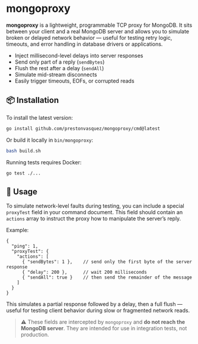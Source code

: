# mongoproxy

**mongoproxy** is a lightweight, programmable TCP proxy for MongoDB. It sits between your client and a real MongoDB server and allows you to simulate broken or delayed network behavior — useful for testing retry logic, timeouts, and error handling in database drivers or applications.

- Inject millisecond-level delays into server responses
- Send only part of a reply (`sendBytes`)
- Flush the rest after a delay (`sendAll`)
- Simulate mid-stream disconnects
- Easily trigger timeouts, EOFs, or corrupted reads

## 📦 Installation

To install the latest version:

```bash
go install github.com/prestonvasquez/mongoproxy/cmd@latest
```

Or build it locally in `bin/mongoproxy`:

```bash
bash build.sh
```

Running tests requires Docker:

```bash
go test ./...
```

## 🔧 Usage 

To simulate network-level faults during testing, you can include a special `proxyTest` field in your command document. This field should contain an `actions` array to instruct the proxy how to manipulate the server’s reply.

Example:

```
{
  "ping": 1,
  "proxyTest": {
    "actions": [
      { "sendBytes": 1 },    // send only the first byte of the server response
      { "delay": 200 },      // wait 200 milliseconds
      { "sendAll": true }    // then send the remainder of the message
    ]
  }
}
```

This simulates a partial response followed by a delay, then a full flush — useful for testing client behavior during slow or fragmented network reads.

> ⚠️ These fields are intercepted by `mongoproxy` and **do not reach the MongoDB server**. They are intended for use in integration tests, not production.
